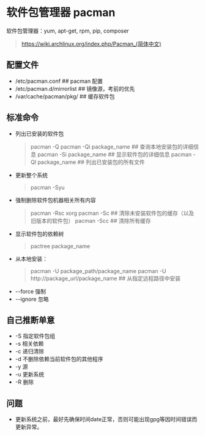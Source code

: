 # 软件包管理器 pacman

软件包管理器：yum, apt-get, rpm, pip, composer
>https://wiki.archlinux.org/index.php/Pacman_(简体中文)

## 配置文件

* /etc/pacman.conf   ##  pacman 配置
* /etc/pacman.d/mirrorlist   ## 镜像源，考前的优先
* /var/cache/pacman/pkg/     ## 缓存软件包

## 标准命令

* 列出已安装的软件包
    >pacman -Q
    >pacman -Qi package_name  ## 查询本地安装包的详细信息
    >pacman -Si package_name  ## 显示软件包的详细信息
    >pacman -Ql package_name  ## 列出已安装包的所有文件
* 更新整个系统
    >pacman -Syu
* 强制删除软件包机器相关所有内容
    >pacman -Rsc xorg
    >pacman -Sc  ## 清除未安装软件包的缓存（以及旧版本的软件包）
    >pacman -Scc  ## 清除所有缓存
* 显示软件包的依赖树
    >pactree package_name
* 从本地安装：
    >pacman -U package_path/package_name
    >pacman -U http://package_url/package_name  ## 从指定远程路径中安装
* --force 强制
* --ignore 忽略

## 自己推断单意

* -S 指定软件包组
* -s 相关依赖
* -c 递归清除
* -d 不删除依赖当前软件包的其他程序
* -y 源
* -u 更新系统
* -R 删除

## 问题

* 更新系统之前，最好先确保时间date正常，否则可能出现gpg等因时间错误而更新异常。